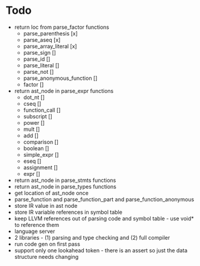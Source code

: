 # Todo
* return loc from parse_factor functions
  * parse_parenthesis [x]
  * parse_aseq [x]
  * parse_array_literal [x]
  * parse_sign []
  * parse_id []
  * parse_literal []
  * parse_not []
  * parse_anonymous_function []
  * factor []
* return ast_node in parse_expr functions
  * dot_nt []
  * cseq []
  * function_call []
  * subscript []
  * power []
  * mult []
  * add []
  * comparison []
  * boolean []
  * simple_expr []
  * eseq []
  * assignment []
  * expr []
* return ast_node in parse_stmts functions
* return ast_node in parse_types functions
* get location of ast_node once
* parse_function and parse_function_part and parse_function_anonymous
* store IR value in ast node
* store IR variable references in symbol table
* keep LLVM references out of parsing code and symbol table - use void* to reference them
* language server
* 2 libraries - (1) parsing and type checking and (2) full compiler
* run code gen on first pass
* support only one lookahead token - there is an assert so just the data structure needs changing